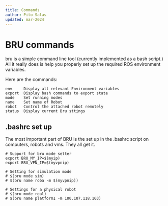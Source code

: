 ```yaml
---
title: Commands
author: Pito Salas
updated: mar-2024
---
```

# BRU commands

bru is a simple command line tool (currently implemented as a bash script.) All it really does is help you properly set up the required ROS environment variables.

Here are the commands:

```
env     Display all relevant Environment variables
export  Display bash commands to export state
mode    Set running modes
name    Set name of Robot
robot   Control the attached robot remotely
status  Display current Bru sttings
```

## .bashrc set up

The most important part of BRU is the set up in the .bashrc script on computers, robots and vms. They all get it.

```
# Support for bru mode setter
export BRU_MY_IP=$(myip)
export BRU_VPN_IP=$(myvpnip)

# Setting for simulation mode
# $(bru mode sim)
# $(bru name roba -m $(myvpnip))

# Settings for a physical robot 
# $(bru mode real)
# $(bru name platform1 -m 100.107.118.103)
```
